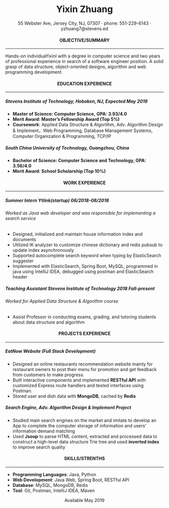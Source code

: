 <center>
     <h1>Yixin Zhuang</h1>
     <div>
         <span>
             55 Webster Ave, Jersey City, NJ,  07307	 
         </span>
         ·
         <span>
             phone: 551-229-6143
         </span>
         ·
         <span>
             yzhuang7@stevens.ed
         </span>
     </div>
</center>


#### <center>OBJECTIVE/SUMMARY</center>

---
Hands-on individuaYixinl with a degree in computer science and two years of professional experience in search of a software engineer position. A solid grasp of data structure, object-oriented designs, algorithm and web programming development.

#### <center>EDUCATION EXPERIENCE</center>

---

##### **Stevens Institute of Technology**, Hoboken, NJ, **Expected May 2019**
+ **Master of Science: Computer Science,**		       **GPA: 3.93/4.0**
+ **Merit Award: Master’s Fellowship Award (Top 5%)**
+ **Coursework**: Applied Data Structure & Algorithm, Adv. Algorithm Design & Implement，Web Programming, Database Management Systems, Computer Organization & Programming, TCP/IP  

##### **South China University of Technology, Guangzhou, China**
+ **Bachelor of Science: Computer Science and Technology,            GPA: 3.56/4.0**             
+ **Merit Award: School Scholarship (Top 10%)**
  


#### <center>WORK EXPERIENCE</center>

---

##### **Summer Intern				Ytlink(startup)                                                                 06/2018-08/2018**
###### Worked as Java web developer and was responsible for implementing a search service
+ Designed, initialized and maintain house information index and documents
+ Utilized IK analyzer to customize chinese dictionary and redis pubsub to update index asynchronously
+ Supported autocomplete search keyword when typing by ElasticSearch suggester
+ Implemented with ElasticSearch, Spring Boot, MySQL, programmed in java using IntelliJ IDEA, debugged using postman and ElasticSearch header

##### **Teaching Assistant   			Stevens Institute of Technology                               	           2018 Fall-present**
###### Worked for Applied Data Structure & Algorithm course
+ Assist Professor in conducting exams, grading, and tutoring students about data structure and algorithm

#### <center>PROJECTS EXPERIENCE</center>

---

##### **EatNow Website (Full Stack Development)**
+ Designed an online restaurants recommendation website mainly for restaurant owners to post their menu for promotion and get feedback from customers to make progress. 
+ Built interactive components and implemented **RESTful API** with customized Express route handlers and tested interfaces using Postman.
+ Stored user and dish data with **MongoDB**, cached by **Redis**
##### **Search Engine**, Adv. Algorithm Design & Implement Project
+ Studied main search engines on the market and imitate to develop an App to complete the computer storage of information and users’ information demand matching
+ Used **Jsoup** to parse HTML content, extracted and processed data to construct a high-level data structure Trie tree and used **inverted index** to improve search quality 

#### <center>SKILLS/STRENTHS</center>

---

+ **Programming Languages**: Java, Python                                                              
+ **Web Development**: Java Web, Spring Boot, RESTful API
+ **Database**: MySQL, MongoDB, Redis                  
+ **Tool**: Git, Postman, IntelliJ IDEA, Maven 

<center>Available May 2019</center>

